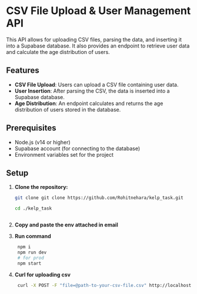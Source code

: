 # CSV File Upload & User Management API

This API allows for uploading CSV files, parsing the data, and inserting it into a Supabase database. It also provides an endpoint to retrieve user data and calculate the age distribution of users.

## Features
- **CSV File Upload**: Users can upload a CSV file containing user data.
- **User Insertion**: After parsing the CSV, the data is inserted into a Supabase database.
- **Age Distribution**: An endpoint calculates and returns the age distribution of users stored in the database.

## Prerequisites

- Node.js (v14 or higher)
- Supabase account (for connecting to the database)
- Environment variables set for the project

## Setup

1. **Clone the repository:**
   ```bash
   git clone git clone https://github.com/Rohitnehara/kelp_task.git

   cd ./kelp_task



2. **Copy and paste the env attached in email**
   

3. **Run command**
   ```bash
    npm i
    npm run dev
    # for prod
    npm start

4. **Curl for uploading csv**
   ```bash
    curl -X POST -F "file=@path-to-your-csv-file.csv" http://localhost:3000/upload


